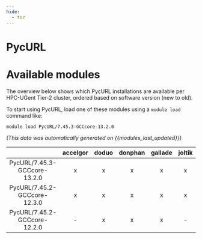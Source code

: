 ```yaml
---
hide:
  - toc
---
```


PycURL
======

# Available modules


The overview below shows which PycURL installations are available per HPC-UGent Tier-2 cluster, ordered based on software version (new to old).

To start using PycURL, load one of these modules using a `module load` command like:

```shell
module load PycURL/7.45.3-GCCcore-13.2.0
```

*(This data was automatically generated on {{modules_last_updated}})*  

| |accelgor|doduo|donphan|gallade|joltik|shinx|
| :---: | :---: | :---: | :---: | :---: | :---: | :---: |
|PycURL/7.45.3-GCCcore-13.2.0|x|x|x|x|x|x|
|PycURL/7.45.2-GCCcore-12.3.0|x|x|x|x|x|x|
|PycURL/7.45.2-GCCcore-12.2.0|-|x|x|x|-|-|
